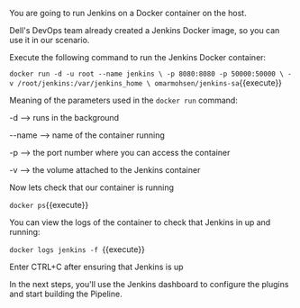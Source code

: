 You are going to run Jenkins on a Docker container on the host.

Dell's DevOps team already created a Jenkins Docker image, so you can use it in our scenario.

Execute the following command to run the Jenkins Docker container:

`
docker run -d -u root --name jenkins \
    -p 8080:8080 -p 50000:50000 \
    -v /root/jenkins:/var/jenkins_home \
    omarmohsen/jenkins-sa
`{{execute}}


Meaning of the parameters used in the `docker run` command:

-d --> runs in the background

--name --> name of the container running

-p --> the port number where you can access the container

-v --> the volume attached to the Jenkins container


Now lets check that our container is running

`docker ps`{{execute}}

You can view the logs of the container to check that Jenkins in up and running:

`docker logs jenkins -f `{{execute}}

Enter CTRL+C after ensuring that Jenkins is up

In the next steps, you'll use the Jenkins dashboard to configure the plugins and start building the Pipeline.
